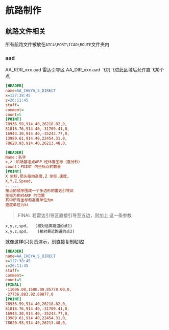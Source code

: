 # 航路制作
## 航路文件相关
所有航路文件被放在```ATC4\PORT\ICAO\ROUTE```文件夹内
### aad
AA_RDR_xxx.aad 
雷达引导区 
AA_DIR_xxx.aad 
飞机飞进此区域后允许直飞某个点 
```ini
[HEADER]
name=AA_IHEYA_S_DIRECT
x=127:38:45
z=26:11:45
staff=
comment=
count=5
[POINT]
78936.59,914.40,26218.82,0,
81818.76,914.40,-31709.41,0,
16943.30,914.40,-35243.77,0,
13989.61,914.40,22454.31,0,
78620.93,914.40,26213.48,0,
```
```ini
[HEADER] 
Name：名字 
x,z：机场基准点ARP 经纬度坐标（度分秒） 
count：POINT 内坐标点的数量 
[POINT] 
X 坐标,箭头指向高度,Z 坐标,速度, 
X,Y,Z,Speed, 
...... 
按点的顺序围成一个多边形的雷达引导区 
坐标为相对ARP 的位置 
其中所有坐标和高度单位为m 
速度单位为kt
```
> FINAL
若雷达引导区直接引导至五边，则加上
这一条参数 
```
x,y,z,spd,   (相对远离跑道的点1) 
x,y,z,spd,    (相对靠近跑道的点2) 
```
就像这样(只负责演示，别直接复制粘贴)
```ini
[HEADER]
name=AA_IHEYA_S_DIRECT
x=127:38:45
z=26:11:45
staff=
comment=
count=5
[FINAL]
-11096.00,1500.00,85778.00,0,
-27736,883.92,69877,0
[POINT]
78936.59,914.40,26218.82,0,
81818.76,914.40,-31709.41,0,
16943.30,914.40,-35243.77,0,
13989.61,914.40,22454.31,0,
78620.93,914.40,26213.48,0,
```